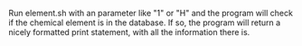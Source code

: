 Run element.sh with an parameter like "1" or "H" and the program will check if the chemical element is in the database.
If so, the program will return a nicely formatted print statement, with all the information there is.
